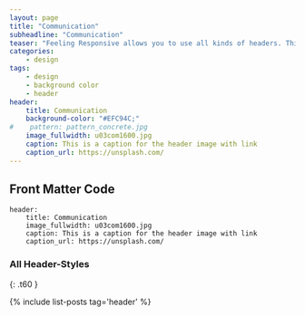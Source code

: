 ```yaml
---
layout: page
title: "Communication"
subheadline: "Communication"
teaser: "Feeling Responsive allows you to use all kinds of headers. This header is with text."
categories:
    - design
tags:
    - design
    - background color
    - header
header:
    title: Communication
    background-color: "#EFC94C;"
#    pattern: pattern_concrete.jpg
    image_fullwidth: u03com1600.jpg
    caption: This is a caption for the header image with link
    caption_url: https://unsplash.com/
---
```

<!--more-->

## Front Matter Code

~~~
header:
    title: Communication
    image_fullwidth: u03com1600.jpg
    caption: This is a caption for the header image with link
    caption_url: https://unsplash.com/
~~~

### All Header-Styles
{: .t60 }

{% include list-posts tag='header' %}
